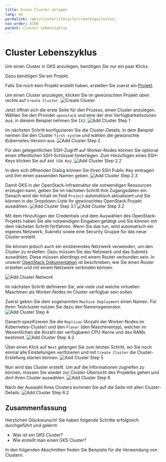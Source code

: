 ```yaml
---
title: Einen Cluster anlegen
lang: de
permalink: /gks/clusterlifecycle/creatingacluster/
nav_order: 4100
parent: Cluster Lebenszyklus
---
```

<!-- LTeX:  language=de-DE -->

# Cluster Lebenszyklus

Um einen Cluster in GKS anzulegen, benötigen Sie nur ein paar Klicks.

Dazu benötigen Sie ein Projekt.

Falls Sie noch kein Projekt erstellt haben, erstellen Sie zuerst ein [Projekt](/gks/managingprojects/creatingaproject).

Um einen Cluster anzulegen, klicken Sie im gewünschten Projekt oben rechts auf `Create Cluster`.
![Create Cluster](projectview_addcluster.png)

Jetzt öffnet sich die erste Seite für den Prozess, einen Cluster anzulegen.
Wählen Sie den Provider `openstack` und eine der drei Verfügbarkeitszonen aus, in diesem Beispiel
nehmen Sie `IX2`:
![Add Cluster Step 1](add_step1.png)

Im nächsten Schritt konfigurieren Sie die Cluster-Details. In dem Beispiel nennen Sie den Cluster `first-system` und
wählen die gewünschte Kubernetes-Version aus.
![Add Cluster Step 2](add_step2.png)

Für den gelegentlichen SSH-Zugriff auf Worker-Nodes können Sie optional einen öffentlichen SSH-Schlüssel hinterlegen.
Zum Hinzufügen eines SSH-Keys klicken Sie auf `Add SSH Key`.
![Add Cluster Step 2.2](add_step2_2.png)

In dem sich öffnenden Dialog können Sie Ihren SSH Public Key eintragen
und ihm einen passenden Namen geben.
![Add Cluster Step 2.3](add_step2_3.png)

Damit GKS in der OpenStack-Infrastruktur die notwendigen Ressourcen erzeugen kann,
geben Sie im nächsten Schritt Ihre Zugangsdaten ein. Danach wird der Inhalt im Feld `Project`
automatisch aktualisiert und Sie können in der Dropdown-Liste Ihr gewünschtes OpenStack Projekt
auswählen.
![Add Cluster Step 3.1](add_step3.png)
![Add Cluster Step 3.2](add_step3_2.png)

Mit dem Hinzufügen der Credentials und dem Auswählen des OpenStack-Projekts haben Sie alle
notwendigen Eingaben getätigt und Sie können mit dem nächsten Schritt fortfahren. Wenn Sie das tun,
wird automatisch ein eigenes Netzwerk, Subnetz sowie eine Security Gruppe für das neue Cluster erstellt.

Sie können jedoch auch ein existierendes Netzwerk verwenden, um den Cluster zu erstellen.
Dazu müssen Sie das Netzwerk und das Subnetz auswählen. Diese müssen allerdings mit einem Router verbunden sein.
In unserer [OpenStack Dokumentation](/optimist/guided_tour/step10/) ist beschrieben, wie Sie einen Router erstellen
und mit einem Netzwerk verbinden können.

![Add Cluster Network](create-cluster-network-exist.png)

Im nächsten Schritt definieren Sie, wie viele und welche virtuellen Maschinen als Worker-Nodes im Cluster verfügbar
sein sollen.

Zuerst geben Sie dem sogenannten `Machine Deployment` einen Namen. Für Ihren Testcluster nutzen Sie dazu den Namensgenerator.
![Add Cluster Step 4](add_step4.png)

Danach spezifizieren Sie die `Replicas` (Anzahl der Worker-Nodes im Kubernetes-Cluster) und den `Flavor` (den Maschinentyp), welcher
im Wesentlichen die Anzahl der verfügbaren CPU-Kerne und des RAMs bestimmt.
![Add Cluster Step 4.2](add_step4_2.png)

Über einen Klick auf `Next` gelangen Sie zum letzten Schritt, wo Sie noch einmal alle Einstellungen verifizieren und mit `Create Cluster`
die Cluster-Erstellung starten können.
![Add Cluster Step 5](add_step5.png)

Nun wird das Cluster erstellt. Um auf die Informationen zugreifen zu können, müssen
Sie wieder zur Cluster-Übersicht des Projektes gehen und dort Ihren Cluster auswählen.
![Add Cluster Step 6](add_step6.png)

Nach der Auswahl Ihres Clusters kommen Sie auf die Seite mit allen Cluster-Details.
![Add Cluster Step 6.2](add_step6_2.png)

## Zusammenfassung

Herzlichen Glückwunsch! Sie haben folgende Schritte erfolgreich durchgeführt und gelernt:

* Was ist ein GKS Cluster?
* Wie erstellt man einen GKS Cluster?

In den folgenden Abschnitten finden Sie Beispiele für die Verwendung von Clustern.
